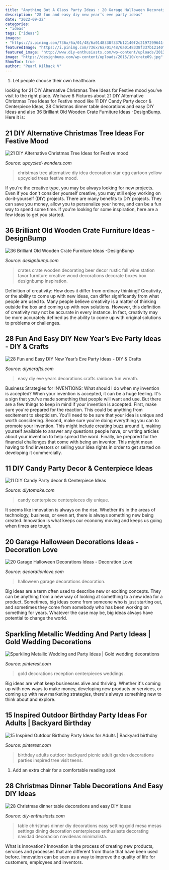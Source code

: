 ```yaml
---
title: "Anything But A Glass Party Ideas : 20 Garage Halloween Decorations Ideas"
description: "28 fun and easy diy new year’s eve party ideas"
date: "2022-09-22"
categories:
- "ideas"
tags: ["ideas"]
images:
- "https://i.pinimg.com/736x/6a/01/48/6a0148338f337b12140f2c2197299641--white-gold-weddings-white-and-gold-reception.jpg"
featuredImage: "https://i.pinimg.com/736x/6a/01/48/6a0148338f337b12140f2c2197299641--white-gold-weddings-white-and-gold-reception.jpg"
featured_image: "http://www.diy-enthusiasts.com/wp-content/uploads/2013/11/christmas-dinner-table-setting-minimalistic-gold-red-e1415992811803.jpg"
image: "https://designbump.com/wp-content/uploads/2015/10/crate09.jpg"
ShowToc: true
author: "Pearl Kilback V"
---
```



1. Let people choose their own healthcare.

	

		
looking for 21 DIY Alternative Christmas Tree Ideas for Festive mood you've visit to the right place. We have 8 Pictures about 21 DIY Alternative Christmas Tree Ideas for Festive mood like 11 DIY Candy Party decor &amp; Centerpiece Ideas, 28 Christmas dinner table decorations and easy DIY Ideas and also 36 Brilliant Old Wooden Crate Furniture Ideas -DesignBump. Here it is:
		
    
## 21 DIY Alternative Christmas Tree Ideas For Festive Mood

<img loading=lazy src="http://www.upcycled-wonders.com/wp-content/uploads/2015/10/alternative-christmas-tree-used-egg-cartoon-yellow-star-cheap-idea.jpg" onerror="this.onerror=null;this.src='https://tse1.mm.bing.net/th?id=OIP.8ztcAERdDN7LaZRECwgXUQHaK4&amp;pid=15.1';" alt="21 DIY Alternative Christmas Tree Ideas for Festive mood">

_Source: upcycled-wonders.com_

>christmas tree alternative diy idea decoration star egg cartoon yellow upcycled trees festive mood. 

	

If you're the creative type, you may be always looking for new projects. Even if you don't consider yourself creative, you may still enjoy working on do-it-yourself (DIY) projects. There are many benefits to DIY projects. They can save you money, allow you to personalize your home, and can be a fun way to spend some time. If you're looking for some inspiration, here are a few ideas to get you started.

    
## 36 Brilliant Old Wooden Crate Furniture Ideas -DesignBump

<img loading=lazy src="https://designbump.com/wp-content/uploads/2015/10/crate09.jpg" onerror="this.onerror=null;this.src='https://tse3.mm.bing.net/th?id=OIP.ywL7SreYT2_Rk7nFWorIXAHaLH&amp;pid=15.1';" alt="36 Brilliant Old Wooden Crate Furniture Ideas -DesignBump">

_Source: designbump.com_

>crates crate wooden decorating beer decor rustic fall wine station favor furniture creative wood decorations decorate boxes box designbump inspiration. 

	

Definition of creativity: How does it differ from ordinary thinking?
Creativity, or the ability to come up with new ideas, can differ significantly from what people are used to. Many people believe creativity is a matter of thinking outside the box and coming up with new solutions. However, this definition of creativity may not be accurate in every instance. In fact, creativity may be more accurately defined as the ability to come up with original solutions to problems or challenges.

    
## 28 Fun And Easy DIY New Year’s Eve Party Ideas - DIY &amp; Crafts

<img loading=lazy src="https://www.diyncrafts.com/wp-content/uploads/2013/12/4-rainbow.jpg" onerror="this.onerror=null;this.src='https://tse2.mm.bing.net/th?id=OIP.yvQjW9YR6-hNyWfzOYYeEAHaK0&amp;pid=15.1';" alt="28 Fun and Easy DIY New Year’s Eve Party Ideas - DIY &amp; Crafts">

_Source: diyncrafts.com_

>easy diy eve years decorations crafts rainbow fun wreath. 

	

Business Strategies for INVENTIONS: What should I do when my invention is accepted?
When your invention is accepted, it can be a huge feeling. It's a sign that you've made something that people will want and use. But there are a few things to keep in mind if your invention is accepted. 
First, make sure you're prepared for the reaction. This could be anything from excitement to skepticism. You'll need to be sure that your idea is unique and worth considering. 
Second, make sure you're doing everything you can to promote your invention. This might include creating buzz around it, making yourself available to answer any questions people have, or writing articles about your invention to help spread the word. 
Finally, be prepared for the financial challenges that come with being an inventor. This might mean having to find investors or selling your idea rights in order to get started on developing it commercially.

    
## 11 DIY Candy Party Decor &amp; Centerpiece Ideas

<img loading=lazy src="https://www.diytomake.com/wp-content/uploads/2015/10/Unique-Candy-Centerpieces.jpg" onerror="this.onerror=null;this.src='https://tse4.mm.bing.net/th?id=OIP.a5ZahKIFFe-MXjgnQdmZ3gHaE8&amp;pid=15.1';" alt="11 DIY Candy Party decor &amp; Centerpiece Ideas">

_Source: diytomake.com_

>candy centerpiece centerpieces diy unique. 

	

It seems like innovation is always on the rise. Whether it’s in the areas of technology, business, or even art, there is always something new being created. Innovation is what keeps our economy moving and keeps us going when times are tough.

    
## 20 Garage Halloween Decorations Ideas - Decoration Love

<img loading=lazy src="http://www.decorationlove.com/wp-content/uploads/2016/05/Garage-Halloween-Decorations.jpg" onerror="this.onerror=null;this.src='https://tse3.mm.bing.net/th?id=OIP.eIUZraqarTEg1ap6vQ92hgHaLJ&amp;pid=15.1';" alt="20 Garage Halloween Decorations Ideas - Decoration Love">

_Source: decorationlove.com_

>halloween garage decorations decoration. 

	

Big ideas are a term often used to describe new or exciting concepts. They can be anything from a new way of looking at something to a new idea for a product. Sometimes, big ideas come from someone who is just starting out, and sometimes they come from somebody who has been working on something for years. Whatever the case may be, big ideas always have potential to change the world.

    
## Sparkling Metallic Wedding And Party Ideas | Gold Wedding Decorations

<img loading=lazy src="https://i.pinimg.com/736x/6a/01/48/6a0148338f337b12140f2c2197299641--white-gold-weddings-white-and-gold-reception.jpg" onerror="this.onerror=null;this.src='https://tse3.mm.bing.net/th?id=OIP.ifQ9cr1Pexmpzw77aVOl_gHaLH&amp;pid=15.1';" alt="Sparkling Metallic Wedding and Party Ideas | Gold wedding decorations">

_Source: pinterest.com_

>gold decorations reception centerpieces weddings. 

	

Big ideas are what keep businesses alive and thriving. Whether it's coming up with new ways to make money, developing new products or services, or coming up with new marketing strategies, there's always something new to think about and explore.

    
## 15 Inspired Outdoor Birthday Party Ideas For Adults | Backyard Birthday

<img loading=lazy src="https://i.pinimg.com/736x/ab/da/65/abda65ab42f73f8a6e5ae167a5d7740e.jpg" onerror="this.onerror=null;this.src='https://tse1.mm.bing.net/th?id=OIP.VOHnM6rNEd5_WlrQcXiV3AHaLH&amp;pid=15.1';" alt="15 Inspired Outdoor Birthday Party Ideas for Adults | Backyard birthday">

_Source: pinterest.com_

>birthday adults outdoor backyard picnic adult garden decorations parties inspired tree visit teens. 

	

1. Add an extra chair for a comfortable reading spot.

    
## 28 Christmas Dinner Table Decorations And Easy DIY Ideas

<img loading=lazy src="http://www.diy-enthusiasts.com/wp-content/uploads/2013/11/christmas-dinner-table-setting-minimalistic-gold-red-e1415992811803.jpg" onerror="this.onerror=null;this.src='https://tse4.mm.bing.net/th?id=OIP.5o1Ma-rgJWKDjJl3R9WTNAHaKj&amp;pid=15.1';" alt="28 Christmas dinner table decorations and easy DIY Ideas">

_Source: diy-enthusiasts.com_

>table christmas dinner diy decorations easy setting gold mesa mesas settings dining decoration centerpieces enthusiasts decorating navidad decoracion navidenas minimalista. 

	

What is innovation?
Innovation is the process of creating new products, services and processes that are different from those that have been used before. Innovation can be seen as a way to improve the quality of life for customers, employees and inventors.

